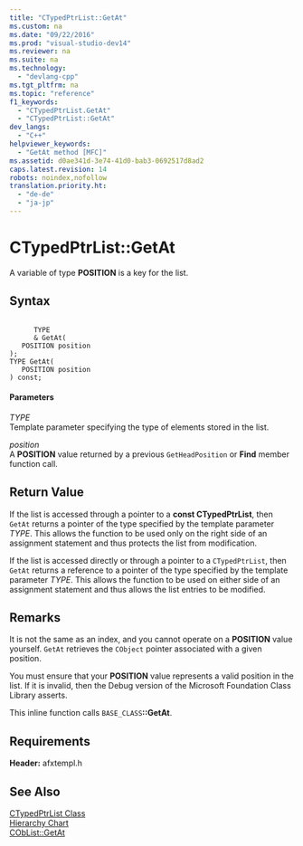 ```yaml
---
title: "CTypedPtrList::GetAt"
ms.custom: na
ms.date: "09/22/2016"
ms.prod: "visual-studio-dev14"
ms.reviewer: na
ms.suite: na
ms.technology: 
  - "devlang-cpp"
ms.tgt_pltfrm: na
ms.topic: "reference"
f1_keywords: 
  - "CTypedPtrList.GetAt"
  - "CTypedPtrList::GetAt"
dev_langs: 
  - "C++"
helpviewer_keywords: 
  - "GetAt method [MFC]"
ms.assetid: d0ae341d-3e74-41d0-bab3-0692517d8ad2
caps.latest.revision: 14
robots: noindex,nofollow
translation.priority.ht: 
  - "de-de"
  - "ja-jp"
---
```

# CTypedPtrList::GetAt
A variable of type **POSITION** is a key for the list.  
  
## Syntax  
  
```  
  
      TYPE  
      & GetAt(  
   POSITION position   
);  
TYPE GetAt(  
   POSITION position   
) const;  
```  
  
#### Parameters  
 *TYPE*  
 Template parameter specifying the type of elements stored in the list.  
  
 *position*  
 A **POSITION** value returned by a previous `GetHeadPosition` or **Find** member function call.  
  
## Return Value  
 If the list is accessed through a pointer to a **const CTypedPtrList**, then `GetAt` returns a pointer of the type specified by the template parameter *TYPE*. This allows the function to be used only on the right side of an assignment statement and thus protects the list from modification.  
  
 If the list is accessed directly or through a pointer to a `CTypedPtrList`, then `GetAt` returns a reference to a pointer of the type specified by the template parameter *TYPE*. This allows the function to be used on either side of an assignment statement and thus allows the list entries to be modified.  
  
## Remarks  
 It is not the same as an index, and you cannot operate on a **POSITION** value yourself. `GetAt` retrieves the `CObject` pointer associated with a given position.  
  
 You must ensure that your **POSITION** value represents a valid position in the list. If it is invalid, then the Debug version of the Microsoft Foundation Class Library asserts.  
  
 This inline function calls `BASE_CLASS`**::GetAt**.  
  
## Requirements  
 **Header:** afxtempl.h  
  
## See Also  
 [CTypedPtrList Class](../vs140/ctypedptrlist-class.md)   
 [Hierarchy Chart](../vs140/hierarchy-chart.md)   
 [CObList::GetAt](../vs140/coblist--getat.md)